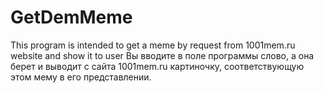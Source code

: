 # GetDemMeme
This program is intended to get a meme by request from 1001mem.ru website and show it to user
Вы вводите в поле программы слово, а она берет и выводит с сайта 1001mem.ru картиночку, соответствующую
этом мему в его представлении.
